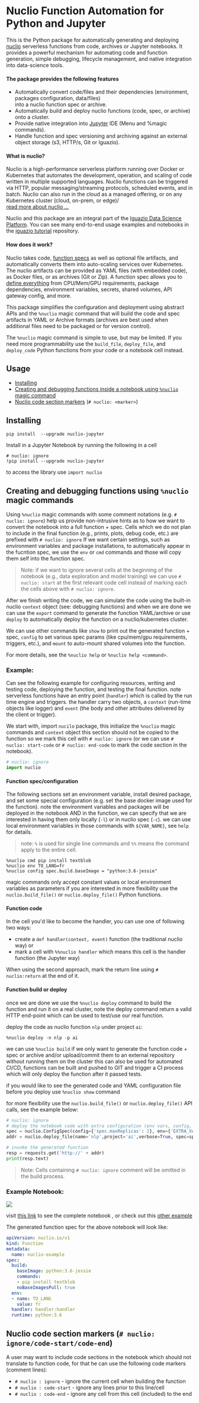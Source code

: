 # Nuclio Function Automation for Python and Jupyter

This is the Python package for automatically generating and deploying [nuclio](https://github.com/nuclio/nuclio) serverless functions from code, archives or Jupyter notebooks.
It provides a powerful mechanism for automating code and function generation, simple debugging, lifecycle management, and native integration into data-science tools.

#### The package provides the following features

- Automatically convert code/files and their dependencies (environment, packages configuration, data/files)<br> into a nuclio function spec or archive.
- Automatically build and deploy nuclio functions (code, spec, or archive) onto a cluster.
- Provide native integration into [Jupyter](https://jupyter.org/) IDE (Menu and %magic commands).
- Handle function and spec versioning and archiving against an external object storage (s3, HTTP/s, Git or Iguazio).

#### What is nuclio?

Nuclio is a high-performance serverless platform running over Docker or Kubernetes that automates the development, operation, and scaling of code written in multiple supported languages.
Nuclio functions can be triggered via HTTP, popular messaging/streaming protocols, scheduled events, and in batch.
Nuclio can also run in the cloud as a managed offering, or on any Kubernetes cluster (cloud, on-prem, or edge)/<br>
[read more about nuclio ...](https://github.com/nuclio/nuclio)

Nuclio and this package are an integral part of the [Iguazio Data Science Platform](https://www.iguazio.com/). You can see many end-to-end usage examples and notebooks in the [iguazio tutorial](https://github.com/v3io/tutorials) repository.

#### How does it work?

Nuclio takes code, [function specs](https://nuclio.io/docs/latest/reference/function-configuration/function-configuration-reference/) as well as optional file artifacts, and automatically converts them into auto-scaling services over Kubernetes.
The nuclio artifacts can be provided as YAML files (with embedded code), as Docker files, or as archives (Git or Zip).
A function spec allows you to [define everything](https://nuclio.io/docs/latest/reference/function-configuration/function-configuration-reference/) from CPU/Mem/GPU requirements, package dependencies, environment variables, secrets, shared volumes, API gateway config, and more.<br>

This package simplifies the configuration and deployment using abstract APIs and the `%nuclio` magic command that will build the code and spec artifacts in YAML or Archive formats (archives are best used when additional files need to be packaged or for version control).

The `%nuclio` magic command is simple to use, but may be limited. If you need more programmability use the `build_file`, `deploy_file`, and `deploy_code` Python functions from your code or a notebook cell instead.

## Usage

- [Installing](#installing)
- [Creating and debugging functions inside a notebook using `%nuclio` magic command](#creating-and-debugging-functions-using-nuclio-magic)
- [Nuclio code section markers](#nuclio-code-section-markers) (`# nuclio: <marker>`)

## Installing

    pip install  --upgrade nuclio-jupyter

Install in a Jupyter Notebook by running the following in a cell

```
# nuclio: ignore
!pip install --upgrade nuclio-jupyter
```

to access the library use `import nuclio`

## Creating and debugging functions using `%nuclio` magic commands

Using `%nuclio` magic commands with some comment notations (e.g. `# nuclio: ignore`) help us provide non-intrusive hints as to how we want to convert the notebook into a full function + spec.
Cells which we do not plan to include in the final function (e.g., prints, plots, debug code, etc.) are prefixed with `# nuclio: ignore`
If we want certain settings, such as environment variables and package installations, to automatically appear in the fucntion spec, we use the `env` or `cmd` commands and those will copy them self into the function spec.

> Note: if we want to ignore several cells at the beginning of the notebook (e.g.,  data exploration and model training) we can use `# nuclio: start` at the first relevant code cell instead of marking each the cells above with `# nuclio: ignore`.

After we finish writing the code, we can simulate the code using the built-in nuclio `context` object
(see: debugging functions) and when we are done we can use the `export` command to generate the function YAML/archive or use `deploy` to automatically deploy the function on a nuclio/kubernetes cluster.

We can use other commands like `show` to print out the generated function + spec, `config` to set various spec params (like cpu/mem/gpu requirements, triggers, etc.), and `mount` to auto-mount shared volumes into the function.<br>

For more details, see the `%nuclio help` or `%nuclio help <command>`.

### Example:

Can see the following example for configuring resources, writing and testing code, deploying the function, and testing the final function.
note serverless functions have an entry point (`handler`) which is called by the run time engine and triggers.
the handler carry two objects, a `context` (run-time objects like logger) and `event` (the body and other attributes delivered by the client or trigger).

We start with, import `nucilo` package, this initialize the `%nuclio` magic commands and `context` object this section should not be copied to the function so we mark this cell with `# nuclio: ignore` (or we can use `# nuclio: start-code` or `# nuclio: end-code` to mark the code section in the notebook).


```python
# nuclio: ignore
import nuclio
```

#### Function spec/configuration

The following sections set an environment variable, install desired package, and set some special configuration (e.g. set the base docker image used for the function).
note the environment variables and packages will be deployed in the notebook AND in the function, we can specify that we are interested in having them only locally (`-l`) or in nuclio spec (`-c`).
we can use local environment variables in those commands with `${VAR_NAME}`, see `help` for details.
>note: `%` is used for single line commands and `%%` means the command apply to the entire cell.

```
%nuclio cmd pip install textblob
%nuclio env TO_LANG=fr
%nuclio config spec.build.baseImage = "python:3.6-jessie"
```

magic commands only accept constant values or local environment variables as parameters if you are interested in more flexibility use the `nuclio.build_file()` or `nuclio.deploy_file()` Python functions.

#### Function code

In the cell you'd like to become the handler, you can use one of following two ways:

- create a `def handler(context, event)` function (the traditional nuclio way)
or
- mark a cell with `%%nuclio handler` which means this cell is the handler function (the Jupyter way)

When using the second approach, mark the return line using `# nuclio:return` at the end of it.

#### Function build or deploy

once we are done we use the `%nuclio deploy` command to build the function and run it on a real cluster, note the deploy command return a valid HTTP end-point which can be used to test/use our real function.

deploy the code as nuclio function `nlp` under project `ai`:

    %nuclio deploy -n nlp -p ai

we can use `%nuclio build` if we only want to generate the function code + spec or archive and/or upload/commit them to an external repository without running them on the cluster this can also be used for automated CI/CD, functions can be built and pushed to GIT and trigger a CI process which will only deploy the function after it passed tests.

if you would like to see the generated code and YAML configuration file before you deploy use `%nuclio show` command

for more flexibility use the `nuclio.build_file()` or `nuclio.deploy_file()` API calls, see the example below:

```python
# nuclio: ignore
# deploy the notebook code with extra configuration (env vars, config, etc.)
spec = nuclio.ConfigSpec(config={'spec.maxReplicas': 2}, env={'EXTRA_VAR': 'something'})
addr = nuclio.deploy_file(name='nlp',project='ai',verbose=True, spec=spec, tag='v1.1')

# invoke the generated function
resp = requests.get('http://' + addr)
print(resp.text)
```

> Note: Cells containing `# nuclio: ignore` comment will be omitted in the build process.

### Example Notebook:

![](assets/nb-example2.png)

visit [this link](https://github.com/nuclio/nuclio-jupyter/blob/master/docs/nlp-example.ipynb) to see the complete notebook
, or check out this [other example](https://github.com/nuclio/nuclio-jupyter/blob/master/docs/nuclio-example.ipynb)

The generated function spec for the above notebook will look like:

```yaml
apiVersion: nuclio.io/v1
kind: Function
metadata:
  name: nuclio-example
spec:
  build:
    baseImage: python:3.6-jessie
    commands:
    - pip install textblob
    noBaseImagesPull: true
  env:
  - name: TO_LANG
    value: fr
  handler: handler:handler
  runtime: python:3.6
```

<a id="nuclio-code-section-markers"></a>
## Nuclio code section markers (`# nuclio: ignore/code-start/code-end`)

A user may want to include code sections in the notebook which should not 
translate to function code, for that he can use the following code markers (comment lines):

- `# nuclio : ignore` - ignore the current cell when building the function
- `# nuclio : code-start` - ignore any lines prior to this line/cell
- `# nuclio : code-end` - ignore any cell from this cell (included) to the end 

